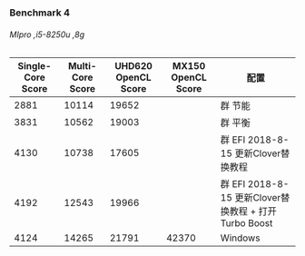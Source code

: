 ### Benchmark 4   
###### MIpro ,i5-8250u ,8g



| Single-Core Score | Multi-Core Score | UHD620 OpenCL Score | MX150 OpenCL Score | 配置                                                  |
| ----------------- | ---------------- | ------------------- | ------------------ | ----------------------------------------------------- |
| 2881              | 10114            | 19652               |                    | 群 节能                                               |
| 3831              | 10562            | 19003               |                    | 群 平衡                                               |
| 4130              | 10738            | 17605               |                    | 群 EFI 2018-8-15 更新Clover替换教程                   |
| 4192              | 12543            | 19966               |                    | 群 EFI 2018-8-15 更新Clover替换教程 + 打开Turbo Boost |
| 4124              | 14265            | 21791               | 42370              | Windows                                               |

